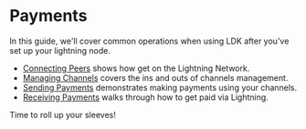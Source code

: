 # Payments

In this guide, we'll cover common operations when using LDK after you've set up
your lightning node.

* [Connecting Peers](/payments/connecting_peers) shows how get on the Lightning Network.
* [Managing Channels](/payments/managing_channels) covers the ins and outs of channels
  management.
* [Sending Payments](/payments/sending_payments) demonstrates making payments using your
  channels.
* [Receiving Payments](/payments/receiving_payments) walks through how to get paid via
  Lightning.

Time to roll up your sleeves!